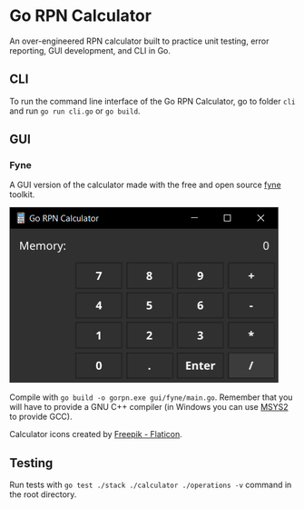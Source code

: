 # Go RPN Calculator

An over-engineered RPN calculator built to practice unit testing, error reporting, GUI development, and CLI in Go.

## CLI

To run the command line interface of the Go RPN Calculator, go to folder `cli` and run `go run cli.go` or `go build`.

## GUI

### Fyne

A GUI version of the calculator made with the free and open source [fyne](https://fyne.io/) toolkit.

![Calculator GUI in Fyne](img/fynegui.png "GUI implemented using the Fyne toolkit")

Compile with `go build -o gorpn.exe gui/fyne/main.go`. Remember that you will have to provide a GNU C++ compiler (in Windows you can use [MSYS2](https://www.msys2.org/) to provide GCC).

Calculator icons created by [Freepik - Flaticon](https://www.flaticon.com/free-icons/calculator).
## Testing

Run tests with `go test ./stack ./calculator ./operations -v` command in the root directory.
